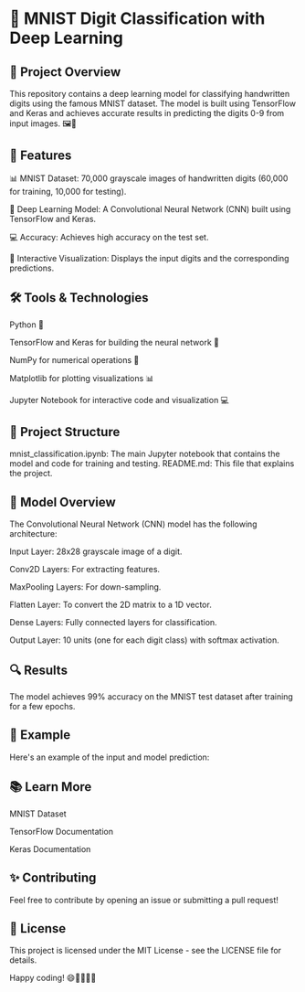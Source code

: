 # 🧠 MNIST Digit Classification with Deep Learning

## 🚀 Project Overview

This repository contains a deep learning model for classifying handwritten digits using the famous MNIST dataset. The model is built using TensorFlow and Keras and achieves accurate results in predicting the digits 0-9 from input images. 🖼️🔢

## 🌟 Features

📊 MNIST Dataset: 70,000 grayscale images of handwritten digits (60,000 for training, 10,000 for testing).

🤖 Deep Learning Model: A Convolutional Neural Network (CNN) built using TensorFlow and Keras.

💻 Accuracy: Achieves high accuracy on the test set.

🎨 Interactive Visualization: Displays the input digits and the corresponding predictions.

## 🛠️ Tools & Technologies

Python 🐍

TensorFlow and Keras for building the neural network 🔧

NumPy for numerical operations 🧮

Matplotlib for plotting visualizations 📊

Jupyter Notebook for interactive code and visualization 💻


## 📂 Project Structure

mnist_classification.ipynb: The main Jupyter notebook that contains the model and code for training and testing.
README.md: This file that explains the project.


## 🧠 Model Overview

The Convolutional Neural Network (CNN) model has the following architecture:

Input Layer: 28x28 grayscale image of a digit.

Conv2D Layers: For extracting features.

MaxPooling Layers: For down-sampling.

Flatten Layer: To convert the 2D matrix to a 1D vector.

Dense Layers: Fully connected layers for classification.

Output Layer: 10 units (one for each digit class) with softmax activation.


## 🔍 Results

The model achieves 99% accuracy on the MNIST test dataset after training for a few epochs.


## 📸 Example
Here's an example of the input and model prediction:




## 📚 Learn More

MNIST Dataset

TensorFlow Documentation

Keras Documentation

## ✨ Contributing

Feel free to contribute by opening an issue or submitting a pull request!

## 📄 License

This project is licensed under the MIT License - see the LICENSE file for details.

Happy coding! 😄👨‍💻👩‍💻

